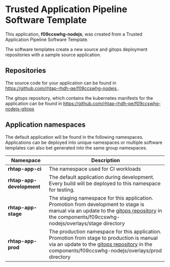 # Trusted Application Pipeline Software Template

This application, **f09ccswhg-nodejs**, was created from a Trusted Application Pipeline Software Template.

The software templates create a new source and gitops deployment repositories with a sample source application. 

## Repositories

The source code for your application can be found in [https://github.com/rhtap-rhdh-qe/f09ccswhg-nodejs ](https://github.com/rhtap-rhdh-qe/f09ccswhg-nodejs ).
 
The gitops repository, which contains the kubernetes manifests for the application can be found in 
[https://github.com/rhtap-rhdh-qe/f09ccswhg-nodejs-gitops ](https://github.com/rhtap-rhdh-qe/f09ccswhg-nodejs-gitops ) 

## Application namespaces 

The default application will be found in the following namespaces. Applications can be deployed into unique namespaces or multiple software templates can also bet generated into the same group namespaces.  

|  Namespace   |  Description   |  
| -------- | -------- |
| **rhtap-app-ci** | The namespace used for CI workloads |
| **rhtap-app-development** | The default application during development. Every build will be deployed to this namespace for testing. |
| **rhtap-app-stage** | The staging namespace for this application. Promotion from development to stage is manual via an update to the [gitops repository](https://github.com/rhtap-rhdh-qe/f09ccswhg-nodejs-gitops ) in the components/f09ccswhg-nodejs/overlays/stage directory |
| **rhtap-app-prod** | The production namespace for this application. Promotion from stage to production is manual via an update to the [gitops repository](https://github.com/rhtap-rhdh-qe/f09ccswhg-nodejs-gitops ) in the components/f09ccswhg-nodejs/overlays/prod directory |